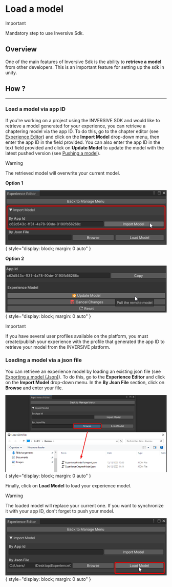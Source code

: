 # Load a model

>[!IMPORTANT]
>
>Mandatory step to use Inversive Sdk.

## Overview


One of the main features of Inversive Sdk is the ability to **retrieve a model** from other developers. This is an important feature for setting up the sdk in unity. 

## How ?
--- 

### Load a model via app ID

If you're working on a project using the INVERSIVE SDK and would like to retrieve a model generated for your experience, you can retrieve a chaptering model via the app ID. To do this, go to the chapter editor (see [Experience Editor](./experience-editor.md)) and click on the **Import Model** drop-down menu, then enter the app ID in the field provided. You can also enter the app ID in the text field provided and click on **Update Model** to update the model with the latest pushed version (see [Pushing a model](./share-model.md)).

>[!WARNING]
>
>The retrieved model will overwrite your current model.

**Option 1**

![Load Model App Id](./images/load-model-app-id.png "Load Model App Id Option 1"){ style="display: block; margin: 0 auto" }

**Option 2**

![Load Model App Id Bis](./images/load-model-app-id-bis.png "Load Model App Id Option 2"){ style="display: block; margin: 0 auto" }

>[!IMPORTANT]
>
>If you have several user profiles available on the platform, you must create/publish your experience with the profile that generated the app ID to retrieve your model from the INVERSIVE platform.

### Loading a model via a json file

You can retrieve an experience model by loading an existing json file (see [Exporting a model (Json)](./share-model.md)). To do this, go to the **Experience Editor** and click on the **Import Model** drop-down menu. In the **By Json File** section, click on **Browse** and enter your file. 

![Load Model Json File](./images/load-model-json-file.png "Load Model Json File"){ style="display: block; margin: 0 auto" }

Finally, click on **Load Model** to load your experience model.

>[!WARNING]
>
>The loaded model will replace your current one. If you want to synchronize it with your app ID, don't forget to push your model.


![Load Model Json File](./images/load-model-button.png "Load Model Json File"){ style="display: block; margin: 0 auto" }


